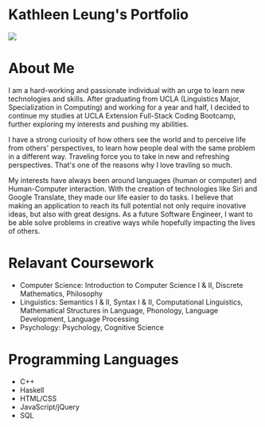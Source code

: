 # Kathleen Leung's Portfolio
<img src="https://media.giphy.com/media/Cmr1OMJ2FN0B2/giphy.gif">

# About Me
I am a hard-working and passionate individual with an urge to learn new technologies and skills. After graduating from UCLA (Linguistics Major, Specialization in Computing) and working for a year and half, I decided to continue my studies at UCLA Extension Full-Stack Coding Bootcamp, further exploring my interests and pushing my abilities.

I have a strong curiosity of how others see the world and to perceive life from others' perspectives, to learn how people deal with the same problem in a different way. Traveling force you to take in new and refreshing perspectives. That's one of the reasons why I love travling so much.

My interests have always been around languages (human or computer) and Human-Computer interaction. With the creation of technologies like Siri and Google Translate, they made our life easier to do tasks. I believe that making an application to reach its full potential not only require inovative ideas, but also with great designs. As a future Software Engineer, I want to be able solve problems in creative ways while hopefully impacting the lives of others.

# Relavant Coursework
- Computer Science: Introduction to Computer Science I & II, Discrete Mathematics, Philosophy 
- Linguistics: Semantics I & II, Syntax I & II, Computational Linguistics, Mathematical Structures in Language, Phonology, Language Development, Language Processing
- Psychology: Psychology, Cognitive Science

# Programming Languages
- C++
- Haskell
- HTML/CSS
- JavaScript/jQuery
- SQL


